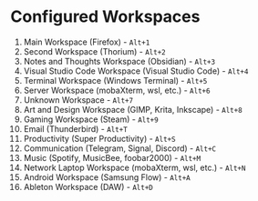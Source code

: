 # Configured Workspaces

1. Main Workspace (Firefox) - `Alt+1`
2. Second Workspace (Thorium) - `Alt+2`
3. Notes and Thoughts Workspace (Obsidian) - `Alt+3`
4. Visual Studio Code Workspace (Visual Studio Code) - `Alt+4`
5. Terminal Workspace (Windows Terminal) - `Alt+5`
6. Server Workspace (mobaXterm, wsl, etc.) - `Alt+6`
7. Unknown Workspace - `Alt+7`
8. Art and Design Workspace (GIMP, Krita, Inkscape) - `Alt+8`
9. Gaming Workspace (Steam) - `Alt+9`
10. Email (Thunderbird) - `Alt+T`
11. Productivity (Super Productivity) - `Alt+S`
12. Communication (Telegram, Signal, Discord) - `Alt+C`
13. Music (Spotify, MusicBee, foobar2000) - `Alt+M`
14. Network Laptop Workspace (mobaXterm, wsl, etc.) - `Alt+N`
15. Android Workspace (Samsung Flow) - `Alt+A`
16. Ableton Workspace (DAW) - `Alt+D`